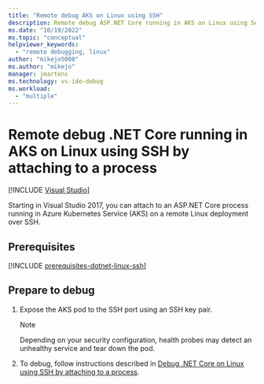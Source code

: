 ```yaml
---
title: "Remote debug AKS on Linux using SSH"
description: Remote debug ASP.NET Core running in AKS on Linux using Secure Shell (SSH) by attaching to a process. Prepare your app for debugging. Build and deploy the app. Attach the debugger.
ms.date: "10/19/2022"
ms.topic: "conceptual"
helpviewer_keywords:
  - "remote debugging, linux"
author: "mikejo5000"
ms.author: "mikejo"
manager: jmartens
ms.technology: vs-ide-debug
ms.workload:
  - "multiple"
---
```

# Remote debug .NET Core running in AKS on Linux using SSH by attaching to a process

 [!INCLUDE [Visual Studio](~/includes/applies-to-version/vs-windows-only.md)]

Starting in Visual Studio 2017, you can attach to an ASP.NET Core process running in Azure Kubernetes Service (AKS) on a remote Linux deployment over SSH.

## Prerequisites

[!INCLUDE [prerequisites-dotnet-linux-ssh](../debugger/includes/prerequisites-dotnet-linux-ssh.md)]

## Prepare to debug

1. Expose the AKS pod to the SSH port using an SSH key pair.

   >[!NOTE]
   > Depending on your security configuration, health probes may detect an unhealthy service and tear down the pod.

2. To debug, follow instructions described in [Debug .NET Core on Linux using SSH by attaching to a process](../debugger/remote-debugging-dotnet-core-linux-with-ssh.md).

